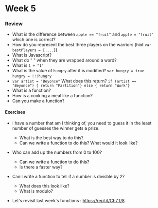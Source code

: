 # Week 5 

### Review
* What is the difference between `apple == "fruit"` and `apple = "fruit"` which one is correct?
* How do you represent the best three players on the warriors (hint `var bestPlayers = [....]`)
* What is Javascript?
* What do " " when they are wrapped around a word?
* What is `1 + "1"`
* What is the value of `hungry` after it is modified? `var hungry = true` `hungry = !!!hungry`
* `var artist = "Beyonce"` What does this return? `if (artist == "Beyonce") { return "Partition"} else { return "Work"}`
* What is a function?
* How is a cooking a meal like a function?
* Can you make a function?

#### Exercises

* I have a number that am I thinking of, you need to guess it in the least number of
guesses the winner gets a prize.
    * What is the best way to do this?
    * Can we write a function to do this? What would it look like?
* Who can add up the numbers from 0 to 100?
    * Can we write a function to do this?
    * Is there a faster way?
* Can I write a function to tell if a number is divisble by  2?
    * What does this look like?
    * What is modulo?

* Let's revisit last week's functions : https://repl.it/Ch7T/8.


